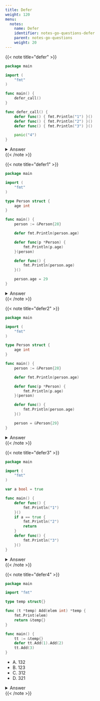 ```yaml
---
title: Defer
weight: 120
menu:
  notes:
    name: Defer
    identifier: notes-go-questions-defer
    parent: notes-go-questions
    weight: 20
---
```


{{< note title="defer" >}}

```go
package main

import (
    "fmt"
)

func main() {
    defer_call()
}

func defer_call() {
    defer func() { fmt.Println("1") }()
    defer func() { fmt.Println("2") }()
    defer func() { fmt.Println("3") }()

    panic("4")
}
```

<details>
<summary>Answer</summary>
<pre><a href="https://go.dev/play/p/-bTDzXAjgYn" target="_blank">Try it</a>
<code class="language-shell">3
2
1
panic: 4
</code></pre></details>
{{< /note >}}



{{< note title="defer1" >}}

```go
package main

import (
	"fmt"
)

type Person struct {
	age int
}

func main() {
	person := &Person{28}

	defer fmt.Println(person.age)

	defer func(p *Person) {
		fmt.Println(p.age)
	}(person)

	defer func() {
		fmt.Println(person.age)
	}()

	person.age = 29
}
```

<details>
<summary>Answer</summary>
<pre><a href="https://go.dev/play/p/JChQfww_8GK" target="_blank">Try it</a>
<code class="language-shell">29
29
28
</code></pre></details>
{{< /note >}}



{{< note title="defer2" >}}

```go
package main

import (
	"fmt"
)

type Person struct {
	age int
}

func main() {
	person := &Person{28}

	defer fmt.Println(person.age)

	defer func(p *Person) {
		fmt.Println(p.age)
	}(person)

	defer func() {
		fmt.Println(person.age)
	}()

	person = &Person{29}
}
```

<details>
<summary>Answer</summary>
<pre><a href="https://go.dev/play/p/blqcBt9nVrk" target="_blank">Try it</a>
<code class="language-shell">29
28
28
</code></pre></details>
{{< /note >}}



{{< note title="defer3" >}}

```go
package main

import (
	"fmt"
)

var a bool = true

func main() {
	defer func() {
		fmt.Println("1")
	}()
	if a == true {
		fmt.Println("2")
		return
	}
	defer func() {
		fmt.Println("3")
	}()
}
```

<details>
<summary>Answer</summary>
<pre><a href="https://go.dev/play/p/zkp1U4vSmqO" target="_blank">Try it</a>
<code class="language-shell">2
1
</code></pre></details>
{{< /note >}}



{{< note title="defer4" >}}

```go
package main

import "fmt"

type temp struct{}

func (t *temp) Add(elem int) *temp {
	fmt.Print(elem)
	return &temp{}
}

func main() {
	tt := &temp{}
	defer tt.Add(1).Add(2)
	tt.Add(3)
}
```

- A. 132
- B. 123
- C. 312
- D. 321

<details>
<summary>Answer</summary>
<pre><a href="https://go.dev/play/p/Y1rR4UK8AOh" target="_blank">Try it</a>
<code>A
</code></pre></details>
{{< /note >}}
